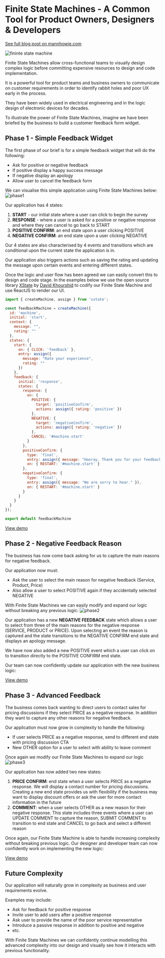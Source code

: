 # Finite State Machines - A Common Tool for Product Owners, Designers & Developers

[See full blog post on mannhowie.com](https://mannhowie.com/finite-state-machines)

![fininte state machine](https://images.ctfassets.net/vwq10xzbe6iz/6JNh1Rpi6a1VUnTux03TzW/c69b8b54a1be48ec820cec8e721163af/fininte_state_machine.png)

Finite State Machines allow cross-functional teams to visually design complex logic before committing expensive resources to design and code implementation.

It is a powerful tool for product teams and business owners to communicate on customer requirements in order to identify rabbit holes and poor UX early in the process.

They have been widely used in electrical engineering and in the logic design of electronic devices for decades. 

To illustrate the power of Finite State Machines, imagine we have been briefed by the business to build a customer feedback form widget.

## Phase 1 - Simple Feedback Widget
The first phase of our brief is for a simple feedback widget that will do the following:
- Ask for positive or negative feedback
- If positive display a happy success message
- If negative display an apology
- Allow user to cancel the feedback form

We can visualise this simple application using Finite State Machines below:
![phase1](https://images.ctfassets.net/vwq10xzbe6iz/3aRVidpZK6c6qevtvEWLfB/9a09666917aeeddc3170c9a4ef80cfcf/phase1.png)

Our application has 4 states:
1. __START__ - our initial state where a user can click to begin the survey
2. __RESPONSE__ - where a user is asked for a positive or negative response and where they can cancel to go back to START
3. __POSITIVE CONFIRM__: an end state upon a user clicking POSITIVE
4. __NEGATIVE CONFIRM__: an end state upon a user clicking NEGATIVE

Our 4 states are also characterised by 4 events and transitions which are conditional upon the current state the application is in.

Our application also triggers actions such as saving the rating and updating the message upon certain events and entering different states.

Once the logic and user flow has been agreed we can easily convert this to design and code stage. In the examples below we use the open source library [XState](https://xstate.js.org/docs/) by [David Khourshid](https://github.com/davidkpiano) to codify our Finite State Machine and use ReactJS to render our UI.

```js
import { createMachine, assign } from 'xstate';

const feedbackMachine = createMachine({
  id: 'machine',
  initial: 'start',
  context: {
    message: "",
    rating: ""
  },
  states: {
    start: {
      on: { CLICK: 'feedback' },
      entry: assign({
        message: "Rate your experience",
        rating: ""
      })
    },
    feedback: {
      initial: 'response',
      states: {
        response: {
          on: {
            POSITIVE: {
              target: 'positiveConfirm',
              actions: assign({ rating: 'positive' })
            },
            NEGATIVE: {
              target: 'negativeConfirm',
              actions: assign({ rating: 'negative' })
            },
            CANCEL: '#machine.start'
          }
        },
        positiveConfirm: {
          type: 'final',
          entry: assign({ message: "Hooray. Thank you for your feedback." }),
          on: { RESTART: '#machine.start' }
        },
        negativeConfirm: {
          type: 'final',
          entry: assign({ message: "We are sorry to hear." }),
          on: { RESTART: '#machine.start' }
        }
      }
    }
  }
});

export default feedbackMachine
```

[View demo](https://stkhm.csb.app/)

## Phase 2 - Negative Feedback Reason
The business has now come back asking for us to capture the main reasons for negative feedback.

Our application now must:
- Ask the user to select the main reason for negative feedback (Service, Product, Price)
- Also allow a user to select POSITIVE again if they accidentally selected NEGATIVE

With Finite State Machines we can easily modify and expand our logic without breaking any previous logic:
![phase2](https://images.ctfassets.net/vwq10xzbe6iz/38VI5AsXioynO833DlaAzM/9f8c7edb547374d6044b6bff26400c85/phase2.png)

Our application has a new __NEGATIVE FEEDBACK__ state which allows a user to select from three of the main reasons for the negative response (SERVICE, PRODUCT or PRICE). Upon selecting an event the reason is captured and the state transitions to the NEGATIVE CONFIRM end state and displays an apology message.

We have now also added a new POSITIVE event which a user can click on to transition directly to the POSITIVE CONFIRM end state.

Our team can now confidently update our application with the new business logic:

[View demo](https://lg6sy.csb.app/)

## Phase 3 - Advanced Feedback
The business comes back wanting to direct users to contact sales for pricing discussions if they select PRICE as a negative response. In addition they want to capture any other reasons for negative feedback.

Our application must now grow in complexity to handle the following:
- If user selects PRICE as a negative response, send to different end state with pricing discussion CTA
- New OTHER option for a user to select with ability to leave comment

Once again we modify our Finite State Machines to expand our logic
![phase3](https://images.ctfassets.net/vwq10xzbe6iz/6wb9cvXQflR8QIBGul2SOU/b8e775fd2c86f028a3c4652602219969/phase3.png)

Our application has now added two new states:
1. __PRICE CONFIRM__: end state when a user selects PRICE as a negative response. We will display a contact number for pricing discussions. Creating a new end state provides us with flexibility if the business may want to display discount offers or ask the user for more contact information in the future
2. __COMMENT__: when a user selects OTHER as a new reason for their negative response. This state includes three events where a user can UPDATE COMMENT to capture the reason, SUBMIT COMMENT to transition to end state and CANCEL to go back and select a different reason

Once again, our Finite State Machine is able to handle increasing complexity without breaking previous logic. Our designer and developer team can now confidently work on implementing the new logic:

[View demo](https://8y5dx.csb.app/)

## Future Complexity
Our application will naturally grow in complexity as business and user requirements evolve. 

Examples may include:
- Ask for feedback for positive response
- Invite user to add users after a positive response
- Ask user to provide the name of the poor service representative
- Introduce a passive response in addition to positive and negative
- etc.

With Finite State Machines we can confidently continue modelling this advanced complexity into our design and visually see how it interacts with previous functionality.
